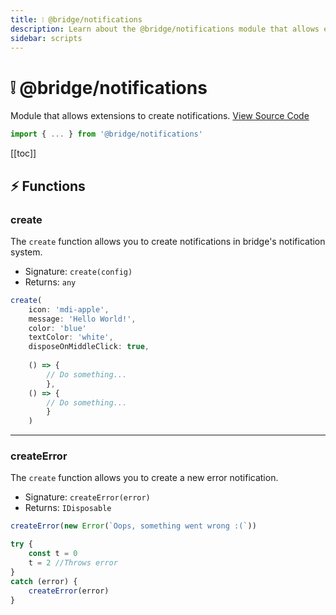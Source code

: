 ```yaml
---
title: ❕ @bridge/notifications
description: Learn about the @bridge/notifications module that allows extensions to create notifications.
sidebar: scripts
---
```


# ❕ @bridge/notifications

Module that allows extensions to create notifications.
[View Source Code](https://github.com/bridge-core/editor/blob/main/src/components/Extensions/Scripts/Modules/notifications.ts)
```js
import { ... } from '@bridge/notifications'
```

[[toc]]

## ⚡ Functions

### create
The `create` function allows you to create notifications in bridge's notification system.

- Signature: `create(config)`
- Returns: `any`

```js
create(
    icon: 'mdi-apple',
    message: 'Hello World!',
    color: 'blue'
    textColor: 'white',
    disposeOnMiddleClick: true,
    
    () => {
        // Do something...
        },
    () => {
        // Do something...
        }
    )
```

---

### createError
The `create` function allows you to create a new error notification.

- Signature: `createError(error)`
- Returns: `IDisposable`

```js
createError(new Error(`Oops, something went wrong :(`))

try {
    const t = 0
    t = 2 //Throws error
} 
catch (error) {
    createError(error)
}
```